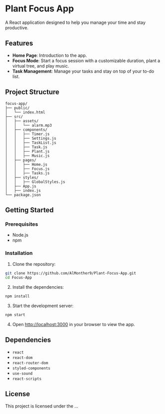# Plant Focus App

A React application designed to help you manage your time and stay productive.

## Features

- **Home Page**: Introduction to the app.
- **Focus Mode**: Start a focus session with a customizable duration, plant a virtual tree, and play music.
- **Task Management**: Manage your tasks and stay on top of your to-do list.

## Project Structure

```
focus-app/
├── public/
│   └── index.html
├── src/
│   ├── assets/
│   │   └── alarm.mp3
│   ├── components/
│   │   ├── Timer.js
│   │   ├── Settings.js
│   │   ├── TaskList.js
│   │   ├── Task.js
│   │   ├── Plant.js
│   │   ├── Music.js
│   ├── pages/
│   │   ├── Home.js
│   │   ├── Focus.js
│   │   ├── Tasks.js
│   ├── styles/
│   │   ├── GlobalStyles.js
│   ├── App.js
│   ├── index.js
└── package.json
```

## Getting Started

### Prerequisites

- Node.js
- npm

### Installation

1. Clone the repository:

```bash
git clone https://github.com/AlMonther9/Plant-Focus-App.git
cd Focus-App
```

2. Install the dependencies:

```bash
npm install
```

3. Start the development server:

```bash
npm start
```

4. Open [http://localhost:3000](http://localhost:3000) in your browser to view the app.

## Dependencies

- `react`
- `react-dom`
- `react-router-dom`
- `styled-components`
- `use-sound`
- `react-scripts`

## License

This project is licensed under the ...
